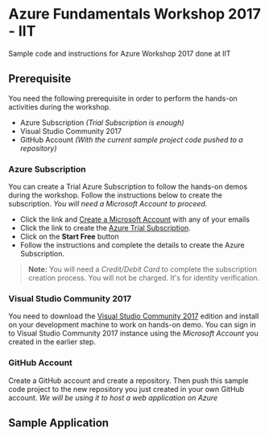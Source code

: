 # Azure Fundamentals Workshop 2017 - IIT
Sample code and instructions for Azure Workshop 2017 done at IIT

## Prerequisite
You need the following prerequisite in order to perform the hands-on activities during the workshop.

* Azure Subscription _(Trial Subscription is enough)_
* Visual Studio Community 2017
* GitHub Account _(With the current sample project code pushed to a repository)_

### Azure Subscription
You can create a Trial Azure Subscription to follow the hands-on demos during the workshop. Follow the instructions below to create the subscription. _You will need a Microsoft Account to proceed._

* Click the link and [Create a Microsoft Account][3] with any of your emails
* Click the link to create the [Azure Trial Subscription][2].
* Click on the **Start Free** button
* Follow the instructions and complete the details to create the Azure Subscription.

> **Note:** You will need a _Credit/Debit Card_ to complete the subscription creation process. You will not be charged. It's for identity verification.

### Visual Studio Community 2017
You need to download the [Visual Studio Community 2017][1] edition and install on your development machine to work on hands-on demo. You can sign in to Visual Studio Community 2017 instance using the _Microsoft Account_ you created in the earlier step.

### GitHub Account
Create a GitHub account and create a repository. Then push this sample code project to the new repository you just created in your own GitHub account. _We will be using it to host a web application on Azure_


## Sample Application
















[1]: https://www.visualstudio.com/downloads/
[2]: https://azure.microsoft.com/en-us/free/
[3]: https://support.microsoft.com/en-ph/help/4026324/microsoft-account-sign-up-for-a-microsoft-account